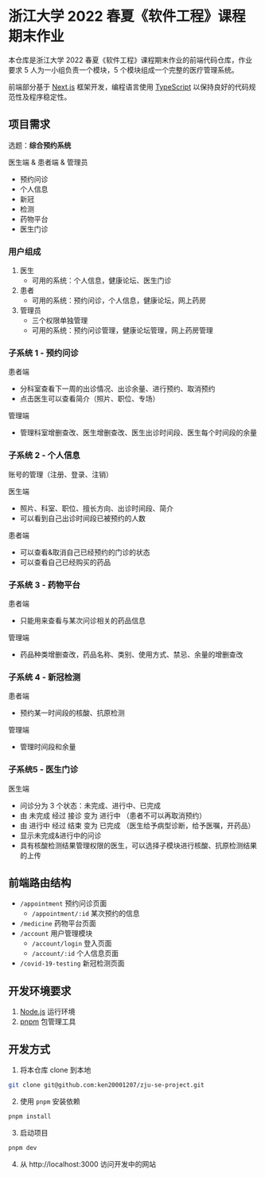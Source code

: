 # 浙江大学 2022 春夏《软件工程》课程期末作业

本仓库是浙江大学 2022 春夏《软件工程》课程期末作业的前端代码仓库，作业要求 5 人为一小组负责一个模块，5 个模块组成一个完整的医疗管理系统。

前端部分基于 [Next.js](https://nextjs.org/) 框架开发，编程语言使用 [TypeScript](https://www.typescriptlang.org/) 以保持良好的代码规范性及程序稳定性。

## 项目需求

选题：**综合预约系统**

医生端 & 患者端 & 管理员

- 预约问诊
- 个人信息
- 新冠
- 检测
- 药物平台
- 医生门诊

### 用户组成

1. 医生
   - 可用的系统：个人信息，健康论坛、医生门诊
2. 患者 
   - 可用的系统：预约问诊，个人信息，健康论坛，网上药房 
3. 管理员 
   - 三个权限单独管理 
   - 可用的系统：预约问诊管理，健康论坛管理，网上药房管理

### 子系统 1 - 预约问诊

患者端
- 分科室查看下一周的出诊情况、出诊余量、进行预约、取消预约
- 点击医生可以查看简介（照片、职位、专场）

管理端
- 管理科室增删查改、医生增删查改、医生出诊时间段、医生每个时间段的余量

### 子系统 2 - 个人信息

账号的管理（注册、登录、注销）

医生端

- 照片、科室、职位、擅长方向、出诊时间段、简介
- 可以看到自己出诊时间段已被预约的人数

患者端

- 可以查看&取消自己已经预约的门诊的状态
- 可以查看自己已经购买的药品

### 子系统 3 - 药物平台

患者端

- 只能用来查看与某次问诊相关的药品信息

管理端

- 药品种类增删查改，药品名称、类别、使用方式、禁忌、余量的增删查改

### 子系统 4 - 新冠检测

患者端

- 预约某一时间段的核酸、抗原检测

管理端

- 管理时间段和余量

### 子系统5 - 医生门诊

医生端

- 问诊分为 3 个状态：未完成、进行中、已完成
- 由 未完成 经过 接诊 变为 进行中 （患者不可以再取消预约）
- 由 进行中 经过 结束 变为 已完成 （医生给予病型诊断，给予医嘱，开药品）
- 显示未完成&进行中的问诊
- 具有核酸检测结果管理权限的医生，可以选择子模块进行核酸、抗原检测结果的上传

## 前端路由结构

- `/appointment` 预约问诊页面
  - `/appointment/:id` 某次预约的信息
- `/medicine` 药物平台页面
- `/account` 用户管理模块
  - `/account/login` 登入页面
  - `/account/:id` 个人信息页面
- `/covid-19-testing` 新冠检测页面

## 开发环境要求

1. [Node.js](https://nodejs.org/en/) 运行环境 
2. [pnpm](https://pnpm.io/) 包管理工具

## 开发方式

1. 将本仓库 clone 到本地

```bash
git clone git@github.com:ken20001207/zju-se-project.git
```

2. 使用 `pnpm` 安装依赖

```bash
pnpm install
```

3. 启动项目

```bash
pnpm dev
```

4. 从 http://localhost:3000 访问开发中的网站
